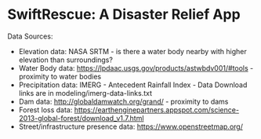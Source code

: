 # SwiftRescue: A Disaster Relief App

Data Sources:

- Elevation data: NASA SRTM - is there a water body nearby with higher elevation than surroundings?
- Water Body data: https://lpdaac.usgs.gov/products/astwbdv001/#tools - proximity to water bodies
- Precipitation data: IMERG - Antecedent Rainfall Index - Data Download links are in modeling/imerg-data-links.txt
- Dam data: http://globaldamwatch.org/grand/ - proximity to dams
- Forest loss data: https://earthenginepartners.appspot.com/science-2013-global-forest/download_v1.7.html
- Street/infrastructure presence data: https://www.openstreetmap.org/
